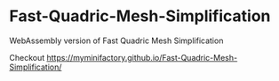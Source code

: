 # Fast-Quadric-Mesh-Simplification
WebAssembly version of Fast Quadric Mesh Simplification

Checkout https://myminifactory.github.io/Fast-Quadric-Mesh-Simplification/
